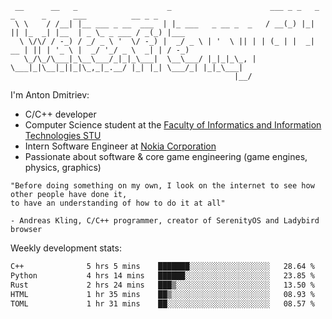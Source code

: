 ```
 __      __   _                    _                      ___ _ _   _  _      _      ___          __ _ _     
 \ \    / /__| |__ ___ _ __  ___  | |_ ___   _ __ _  _   / __(_) |_| || |_  _| |__  | _ \_ _ ___ / _(_) |___ 
  \ \/\/ / -_) / _/ _ \ '  \/ -_) |  _/ _ \ | '  \ || | | (_ | |  _| __ | || | '_ \ |  _/ '_/ _ \  _| | / -_)
   \_/\_/\___|_\__\___/_|_|_\___|  \__\___/ |_|_|_\_, |  \___|_|\__|_||_|\_,_|_.__/ |_| |_| \___/_| |_|_\___|
                                                  |__/                                                       
```

I'm Anton Dmitriev:
* C/C++ developer 
* Computer Science student at the [Faculty of Informatics and Information Technologies STU](https://www.fiit.stuba.sk/en.html?page_id=749)
* Intern Software Engineer at [Nokia Corporation](https://www.nokia.com/)
* Passionate about software & core game engineering (game engines, physics, graphics)

```
"Before doing something on my own, I look on the internet to see how other people have done it,  
to have an understanding of how to do it at all"

- Andreas Kling, C/C++ programmer, creator of SerenityOS and Ladybird browser
```

Weekly development stats:
<!--START_SECTION:waka-->

```txt
C++              5 hrs 5 mins    ███████░░░░░░░░░░░░░░░░░░   28.64 %
Python           4 hrs 14 mins   ██████░░░░░░░░░░░░░░░░░░░   23.85 %
Rust             2 hrs 24 mins   ███▒░░░░░░░░░░░░░░░░░░░░░   13.50 %
HTML             1 hr 35 mins    ██▒░░░░░░░░░░░░░░░░░░░░░░   08.93 %
TOML             1 hr 31 mins    ██░░░░░░░░░░░░░░░░░░░░░░░   08.57 %
```

<!--END_SECTION:waka-->